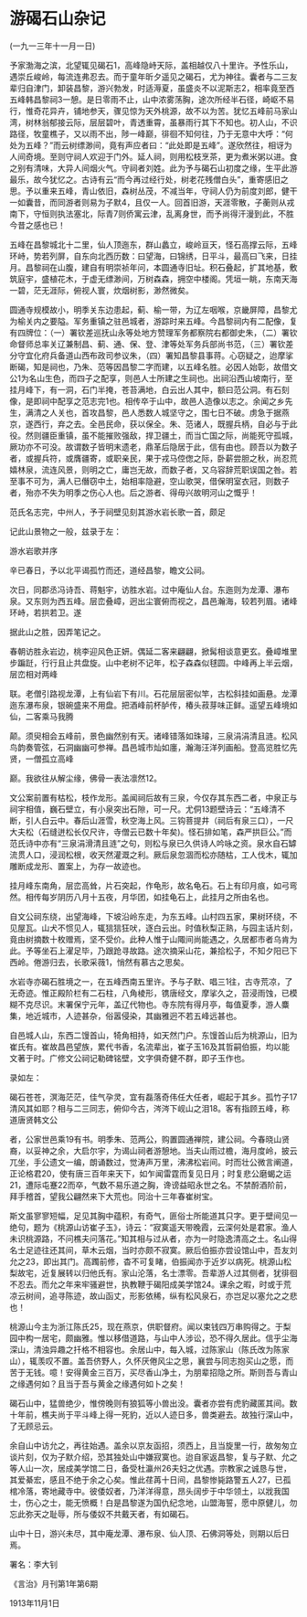 # 游碣石山杂记

 

(一九一三年十一月一日)

 

予家渤海之滨，北望辄见碣石1，高峰隐峙天际，盖相越仅八十里许。予性乐山，遇崇丘峻岭，每流连弗忍去。而于童年昕夕遥见之碣石，尤为神往。囊者与二三友辈归自津门，卸装昌黎，游兴勃发，时适溽夏，虽盛炎不以泥斯志2，相率竟至西五峰韩昌黎祠3一憩。是日零雨不止，山中浓雾荡胸，途次所经半石径，崎岖不易行，惟奇花异卉，铺地参天，骤见惊为天外桃源，故不以为苦。犹忆五峰前马家山湾，树林翁郁接云际，层层碧叶，青透重霄，虽暴雨行其下不知也。初人山，不识路径，牧童樵子，又以雨不出，陟一峰巅，徘徊不知何往，乃于无意中大呼：“何处为五峰？”而云树缥渺间，竟有声应者曰：“此处即是五峰”。遂欣然往，相讶为人间奇境。至则守祠人欢迎于门外。延人祠，则用松枝烹茶，更为煮米粥以进。食之别有清味，大异人间烟火气。守祠者刘姓。此为予与碣石山初度之缘，生平此游最乐，故今犹忆之。古诗有云“而今再过经行处，树老花残僧白头”，重寄感旧之思。予以重来五峰，青山依旧，森树丛茂，不减当年，守祠人仍为前度刘郎，健干一如囊昔，而同游者则易为子默4，且仅一人。回首旧游，天涯零散，子蘅则从戎南下，守恒则执法塞北，际青7则侨寓云津，乱离身世，而予尚得汗漫到此，不胜今昔之感也已！

五峰在昌黎城北十二里，仙人顶迤东，群山蠡立，峻岭亘天，怪石高撑云际，五峰环峙，势若列屏，自东向北西历数：曰望海，曰锦绣，日平斗，最高曰飞来，日挂月。昌黎祠在山腹，建自有明崇祯年问，本圆通寺旧址。积石叠起，扩其地基，敷筑庭宇，盛植花木，于虚无缥渺间，万树森森，拥空中楼阁。凭垣一眺，东南天海一碧，茫无涯际，俯视人寰，炊烟树影，渺然微矣。

圆通寺规模故小，明季关东边患起，蓟、榆一带，为辽左咽喉，京畿屏障，昌黎尤为榆关内之要隘。军务重镇之驻邑城者，游踪时来五峰。今昌黎祠内有二配像，复有四牌位：（一）署钦差巡抚山永等处地方赞理军务都察院右都御史朱，（二）署钦命督师总率关辽兼制昌、蓟、通、保、登、津等处军务兵部尚书范，（三）署钦差分守宜化府兵备道山西布政司参议朱，（四）署知昌黎县事蒋。心窃疑之，迨摩挲断碣，知是祠也，乃朱、范等因昌黎二字而建，以五峰名胜。必因人始彰，故借文公1为名山生色，而四子之配享，则邑人士所建之生祠也。出祠沿西山坡南行，至挂月峰下，有一洞，石门半掩，苍苔满地，白云出人其中，额曰范公洞。有石刻像，是即祠中配享之范志完1也。相传卒于山中，故邑人造像以志之。余闻之乡先生，满清之人关也，首攻昌黎，邑人悉数人城坚守之，围七日不破。虏急于据燕京，遂西行，弃之去。全邑民命，获以保全。朱、范诸人，既握兵柄，自必与于此役。然则疆臣重镇，虽不能摧败强敌，捍卫疆土，而当亡国之际，尚能死守孤城，厥功亦不可没。故谓数子皆明末遗老，鼎革后隐居于此，信有由也。顾吾以为数子者，或握兵符，或膺疆寄，或职亲民，果于戎马倥偬之际，卧薪尝胆之秋，尚忍荒嬉林泉，流连风景，则明之亡，庸岂无故，而数子者，又乌容辞荒职误国之咎。若至事不可为，满人已僭窃中土，始相率隐避，空山歌哭，借保明室衣冠，则数子者，殆亦不失为明季之伤心人也。后之游者、得毋兴故明河山之慨乎！

范氏名志完，中州人，予于祠壁见刻其游水岩长歌一首，颇足

 

 

记此山景物之一般，兹录于左：

 

游水岩歌并序

 

辛已春日，予以北平谒孤竹而还，道经昌黎，瞻文公祠。

次日，同郡丞冯诗吾、蒋魁宇，访胜水岩。过中庵仙人台。东迤则为龙潭、瀑布泉。又东则为西五峰。层峦叠嶂，迥出尘寰俯而视之，昌邑瀚海，较若列眉。诸峰环峙，若拱若卫。遂

据此山之胜，因弄笔记之。

春朝访胜永岩边，桃李迎风色正妍。偶延二客来翩翩，掀髯相谈意更玄。叠嶂堆里步蹁跹，行行且止共盘旋。山中老树不记年，松子森森似毬圆。中峰再上半云烟，层峦相对两峰

联。老僧引路视龙潭，上有仙岩下有川。石花层层密似竿，古松斜挂如画悬。龙潭迤东瀑布泉，银碗盛来不用盘。把酒峰前杯胪传，椿头菽芽味正鲜。遥望五峰境如仙，二客乘马我腾

颠。须臾相会五峰前，景色幽然别有天。诸峰错落如珠璿，三泉涓涓清且涟。松风鸟韵奏管弦，石洞幽幽可参禅。昌邑城市灿如廛，瀚海汪洋列画船。登高览胜忆先贤，一僧孤立高峰

巅。我欲往从解尘缘，佛骨一表法凛然12。

 

文公案前置有枯松，枝作龙形。盖闻祠后故有三泉，今仅存其东西二者，中泉正与祠宇相值，巍石壁立，有小泉突出石隙，可一尺。尤侗13题壁诗云：“五峰清不断，引人白云中。春后山涯雪，秋空海上风。三钩菩提井（祠后有泉三口），一尺大夫松（石缝迸松长仅尺许，寺僧云已数十年矣)。怪石排如笔，森严拱巨公。”而范氏诗中亦有“三泉涓滑清且涟”之句，则松与泉已久供诗人吟咏之资。泉水自石罅流贯人口，浸润松根，收天然灌溉之利。厥后泉忽涸而松亦随枯，工人伐木，辄加雕断成龙形、置案上，为存一故迹也。

挂月峰东南角，层峦高耸，片石突起，作龟形，故名龟石。石上有印月痕，如弓弯然。相传每岁阴历八月十五夜，月华团，如挂龟石上，此挂月之所由名也。

自文公祠东绕，出望海峰，下坡沿岭东走，为东五峰。山村四五家，果树环绕，不见屋瓦。山犬不惯见人，辄狺狺狂吠，逐白云出。时值秋梨正熟，与园主话片刻，竟由树摘数十枚赠焉，坚不受价。此种人惟于山陬间尚能遇之，久居都市者乌肯为此。予等坐石上濯足毕，乃跟跄寻故路。途次摘采山花，兼拾松子，不知夕阳已下西岭。倦游归去，长歌采薇1，悄然有慕古之思矣。

水岩寺亦碣石胜境之一，在五峰西南五里许。予与子默、唱三1往，古寺荒凉，了无奇迹。惟正殿阶栏有二石柱，八角棱形，镌唐经文，摩挲久之，苔浸雨蚀，已模糊不克尽识。末署保宁元年，盖辽代物也。寺东院有得月亭，每值夏季，游人麋集，地近城市，人迹甚杂，俗嚣侵染，其幽雅迥不若五峰远甚也。

自邑城人山，东西二馒首山，犄角相持，如天然门户。东馒首山后为桃源山，旧为崔氏有。崔故昌邑望族，累代书香，名流辈出，崔子玉16及其哲嗣伯振，均以能文著于时。广修文公祠记勒碑铭壁，文字俱奇健不群，即子玉作也。

录如左：

碣石苍苍，溟海茫茫，佳气孕灵，宜有磊落奇伟任大任者，崛起于其乡。孤竹子17清风其如耶？相与二三同志，俯仰今古，涔涔下岘山之泪18。客有指顾五峰，称道唐贤韩文公

者，公家世邑乘19有书。明季朱、范两公，购置圆通禅院，建公祠。今春晓山贤裔，以妥神之余，大启尔宇，为谒山祠者游憩地。当夫山雨过檐，海月度岭，披云兀坐，手公遗文一编，朗诵数过，觉涛声万里，沸沸松岩间。时而壮公微言阐道，正论格君20，使有唐三百年来天下，如乍闻雷霆而复见日月；时复悲公磨蝎之运21，遭际屯蹇22而卒，气数不易乐道之胸，谗谤益昭永世之名。不禁酹酒阶前，拜手稽首，望我公翩然来下大荒也。同治十三年春崔树宝。

 

斯文虽寥寥短幅，足见其胸中蕴积，有奇气，匪俗士所能道其只字。更于壁间见一绝句，题为《桃源山访崔子玉》，诗云：“寂寞遥天带晚霞，云深何处是君家。渔人未识桃源路，不问樵夫问落花。”知其相与过从者，亦为一时隐逸清高之土。名山得名士足迹往还其间，草木云烟，当时亦颇不寂寞。厥后伯振亦尝设馆山中，吾友刘允之23，即出其门。高躅前修，杳不可复睹，伯振闻亦于近岁以病死。桃源山松梨故宅，近复展转以归他氏有。家山沦落，名士漂零。吾辈游人过其侧者，犹徘徊不忍去。而允之年来牢骚避世，执教鞭于碣阳成美学馆24。课余之暇，时或于荒凉云树间，追寻陈迹，故山函丈，形影依稀，纵有松风泉石，亦岂足以塞允之之悲也！

桃源山今主为浙江陈氏25，现在燕京，供职督府。闻以束钱四万串购得之。于梨园中构一居宅，颇幽雅。惟以移借道路，与山中人涉讼，恐不得久居此。信乎尘海深山，清浊异趣之扦格不相容也。余居山中，每入城，过陈家山（陈氏改为陈家山），辄羡叹不置。盖吾侪野人，久怀厌倦风尘之思，襄尝与同志抱买山之愿，而苦于无钱。噫！安得黄金三百万，买尽香山净土，为朋辈招隐之所。斯则吾与青山之缘遇何如？且当于吾与黄金之缘遇何如卜之矣！

碣石山中，猛兽绝少，惟傍晚则有狼狐等小兽出没。囊者亦尝有虎豹藏匿其间。数十年前，樵夫尚于平斗峰上得一死豹，近以人迹日多，兽类避去。故独行深山中，了无顾忌云。

余自山中访允之，再往始遇。盖余以京友函招，须西上，且当旋里一行，故匆匆立谈片刻，仅为子默介绍，恐其独处山中嫌寂寞也。迨自家返昌黎，复与子默、允之等人山一次，居成美学馆二日，备受杜瀛州26夫妇之优遇。宗教家之诚恳与世，其爱綦宏，感且不绝于余之心矣。惟此荏苒十日间，昌黎惨毙路警五人27，已孤棺冷落，寄地藏寺中。彼倭奴者，乃洋洋得意，昂头阔步于中华领土，以戕我国士，伤心之士，能无愤概！白是昌黎遂为国仇纪念地，山盟海誓，愿中原健儿，勿忘此弥天之耻辱，所与倭奴不共戴天者，有如碣石。

山中十日，游兴未尽，其中庵龙潭、瀑布泉、仙人顶、石佛洞等处，则期以后日焉。

 

署名：李大钊

《言治》月刊第1年第6期

1913年11月1日

 

 

 

